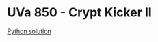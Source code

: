 # UVa 850 - Crypt Kicker II
[Python solution](https://github.com/sjsakib/cs/blob/master/algorithms/the-algorithm-design-manual/programming-challenges/uva850/uva850.py)
